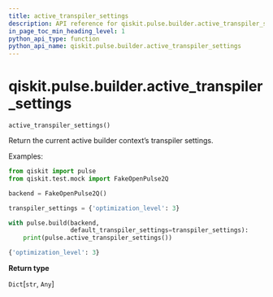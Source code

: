 ```yaml
---
title: active_transpiler_settings
description: API reference for qiskit.pulse.builder.active_transpiler_settings
in_page_toc_min_heading_level: 1
python_api_type: function
python_api_name: qiskit.pulse.builder.active_transpiler_settings
---
```


<span id="qiskit-pulse-builder-active-transpiler-settings" />

# qiskit.pulse.builder.active\_transpiler\_settings

<span id="qiskit.pulse.builder.active_transpiler_settings" />

`active_transpiler_settings()`

Return the current active builder context’s transpiler settings.

Examples:

```python
from qiskit import pulse
from qiskit.test.mock import FakeOpenPulse2Q

backend = FakeOpenPulse2Q()

transpiler_settings = {'optimization_level': 3}

with pulse.build(backend,
                 default_transpiler_settings=transpiler_settings):
    print(pulse.active_transpiler_settings())
```

```python
{'optimization_level': 3}
```

**Return type**

`Dict`\[`str`, `Any`]

